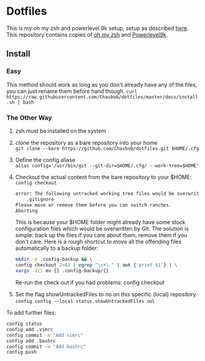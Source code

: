 # Dotfiles

This is my oh my zsh and powerlevel 9k setup, setup as described [here](https://www.atlassian.com/git/tutorials/dotfiles).\
This repository contains copies of [oh my zsh](https://github.com/robbyrussell/oh-my-zsh) and [Powerlevel9k](https://github.com/bhilburn/powerlevel9k).

## Install

### Easy
This method should work as long as you don't already have any of the files, you can just rename them before hand though.
```curl https://raw.githubusercontent.com/Chasbob/dotfiles/master/docs/install.sh | bash```

### The Other Way

1. zsh must be installed on the system
2. clone the repository as a bare repository into your home\
    ```git clone --bare https://github.com/Chasbob/dotfiles.git $HOME/.cfg```
3. Define the config aliase\
    ```alias config='/usr/bin/git --git-dir=$HOME/.cfg/ --work-tree=$HOME'```
4. Checkout the actual content from the bare repository to your $HOME:
    ```config checkout```

    ```bash
    error: The following untracked working tree files would be overwritten by checkout:
        .gitignore
    Please move or remove them before you can switch ranches.
    Aborting
    ```

    This is because your $HOME folder might already have some stock configuration files which would be overwritten by Git. The solution is simple: back up the files if you care about them, remove them if you don't care. Here is a rough shortcut to move all the offending files automatically to a backup folder:

    ```bash
    mkdir -p .config-backup && \
    config checkout 2>&1 | egrep "\s+\." | awk {'print $1'} | \
    xargs -I{} mv {} .config-backup/{}
    ```

    Re-run the check out if you had problems:
    config checkout

5. Set the flag showUntrackedFiles to no on this specific (local) repository:\
    ```config config --local status.showUntrackedFiles no```\

To add further files:

```bash
config status
config add .vimrc
config commit -m "Add vimrc"
config add .bashrc
config commit -m "Add bashrc"
config push
```